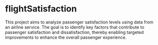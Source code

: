 # flightSatisfaction
This project aims to analyze passenger satisfaction levels using data from an airline service. The goal is to identify key factors that contribute to passenger satisfaction and dissatisfaction, thereby enabling targeted improvements to enhance the overall passenger experience.
